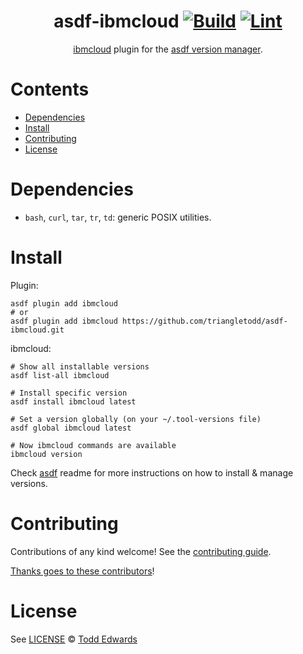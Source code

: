 <div align="center">

# asdf-ibmcloud [![Build](https://github.com/triangletodd/asdf-ibmcloud/actions/workflows/build.yml/badge.svg)](https://github.com/triangletodd/asdf-ibmcloud/actions/workflows/build.yml) [![Lint](https://github.com/triangletodd/asdf-ibmcloud/actions/workflows/lint.yml/badge.svg)](https://github.com/triangletodd/asdf-ibmcloud/actions/workflows/lint.yml)


[ibmcloud](https://github.com/triangletodd/asdf-ibmcloud) plugin for the [asdf version manager](https://asdf-vm.com).

</div>

# Contents

- [Dependencies](#dependencies)
- [Install](#install)
- [Contributing](#contributing)
- [License](#license)

# Dependencies

- `bash`, `curl`, `tar`, `tr`, `td`: generic POSIX utilities.

# Install

Plugin:

```shell
asdf plugin add ibmcloud
# or
asdf plugin add ibmcloud https://github.com/triangletodd/asdf-ibmcloud.git
```

ibmcloud:

```shell
# Show all installable versions
asdf list-all ibmcloud

# Install specific version
asdf install ibmcloud latest

# Set a version globally (on your ~/.tool-versions file)
asdf global ibmcloud latest

# Now ibmcloud commands are available
ibmcloud version
```

Check [asdf](https://github.com/asdf-vm/asdf) readme for more instructions on how to
install & manage versions.

# Contributing

Contributions of any kind welcome! See the [contributing guide](contributing.md).

[Thanks goes to these contributors](https://github.com/triangletodd/asdf-ibmcloud/graphs/contributors)!

# License

See [LICENSE](LICENSE) © [Todd Edwards](https://github.com/triangletodd/)

